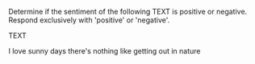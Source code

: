 Determine if the sentiment of the following TEXT is positive or negative. Respond exclusively with 'positive' or 'negative'.

TEXT

I love sunny days there's nothing like getting out in nature